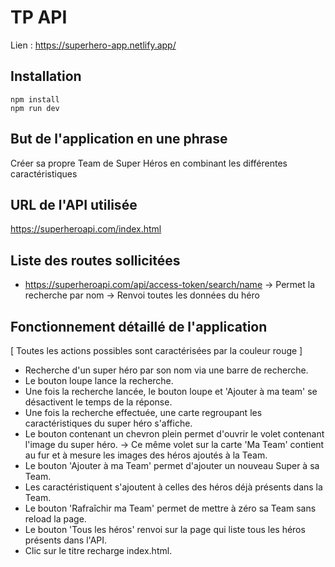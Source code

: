 # TP API

Lien : https://superhero-app.netlify.app/

## Installation

```
npm install
npm run dev
```

## But de l'application en une phrase

Créer sa propre Team de Super Héros en combinant les différentes caractéristiques

## URL de l'API utilisée

https://superheroapi.com/index.html

## Liste des routes sollicitées

- https://superheroapi.com/api/access-token/search/name
  -> Permet la recherche par nom
  -> Renvoi toutes les données du héro

## Fonctionnement détaillé de l'application

[ Toutes les actions possibles sont caractérisées par la couleur rouge ]

- Recherche d'un super héro par son nom via une barre de recherche.
- Le bouton loupe lance la recherche.
- Une fois la recherche lancée, le bouton loupe et 'Ajouter à ma team' se désactivent le temps de la réponse.
- Une fois la recherche effectuée, une carte regroupant les caractéristiques du super héro s'affiche.
- Le bouton contenant un chevron plein permet d'ouvrir le volet contenant l'image du super héro.
  -> Ce même volet sur la carte 'Ma Team' contient au fur et à mesure les images des héros ajoutés à la Team.
- Le bouton 'Ajouter à ma Team' permet d'ajouter un nouveau Super à sa Team.
- Les caractéristiquent s'ajoutent à celles des héros déjà présents dans la Team.
- Le bouton 'Rafraîchir ma Team' permet de mettre à zéro sa Team sans reload la page.
- Le bouton 'Tous les héros' renvoi sur la page qui liste tous les héros présents dans l'API.
- Clic sur le titre recharge index.html.
